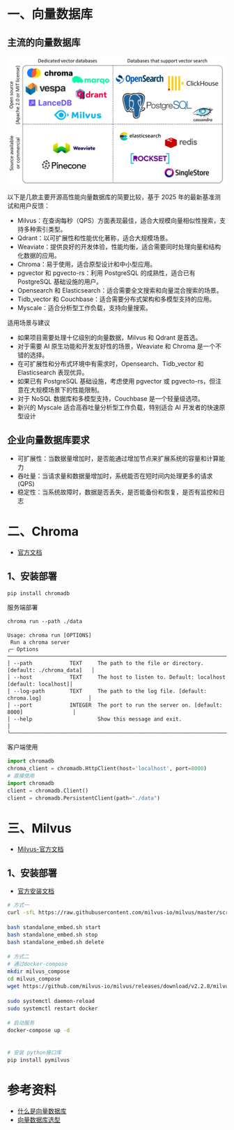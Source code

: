 # 一、向量数据库


## 主流的向量数据库

![](image/常用向量数据库.jpg)

以下是几款主要开源高性能向量数据库的简要比较，基于 2025 年的最新基准测试和用户反馈：
* Milvus：在查询每秒（QPS）方面表现最佳，适合大规模向量相似性搜索，支持多种索引类型。
* Qdrant：以可扩展性和性能优化著称，适合大规模场景。
* Weaviate：提供良好的开发体验，性能均衡，适合需要同时处理向量和结构化数据的应用。
* Chroma：易于使用，适合原型设计和中小型应用。
* pgvector 和 pgvecto-rs：利用 PostgreSQL 的成熟性，适合已有 PostgreSQL 基础设施的用户。
* Opensearch 和 Elasticsearch：适合需要全文搜索和向量混合搜索的场景。
* Tidb_vector 和 Couchbase：适合需要分布式架构和多模型支持的应用。
* Myscale：适合分析型工作负载，支持向量搜索。

适用场景与建议
* 如果项目需要处理十亿级别的向量数据，Milvus 和 Qdrant 是首选。
* 对于需要 AI 原生功能和开发友好性的场景，Weaviate 和 Chroma 是一个不错的选择。
* 在可扩展性和分布式环境中有需求时，Opensearch、Tidb_vector 和 Elasticsearch 表现优异。
* 如果已有 PostgreSQL 基础设施，考虑使用 pgvector 或 pgvecto-rs，但注意在大规模场景下的性能限制。
* 对于 NoSQL 数据库和多模型支持，Couchbase 是一个轻量级选项。
* 新兴的 Myscale 适合高吞吐量分析型工作负载，特别适合 AI 开发者的快速原型设计

## 企业向量数据库要求

- 可扩展性：当数据量增加时，是否能通过增加节点来扩展系统的容量和计算能力
- 吞吐量：当请求量和数据量增加时，系统能否在短时间内处理更多的请求(QPS)
- 稳定性：当系统故障时，数据是否丢失，是否能备份和恢复，是否有监控和日志


# 二、Chroma

- [官方文档](https://www.trychroma.com/)

## 1、安装部署

```
pip install chromadb
```
服务端部署
```
chroma run --path ./data

Usage: chroma run [OPTIONS]                                                                                                                        
 Run a chroma server                                                                                                                                
╭─ Options ────────────────────────────────────────────────────────────────────────────────╮
│ --path            TEXT     The path to the file or directory. [default: ./chroma_data]   │
│ --host            TEXT     The host to listen to. Default: localhost [default: localhost]│
│ --log-path        TEXT     The path to the log file. [default: chroma.log]               │
│ --port            INTEGER  The port to run the server on. [default: 8000]                │
│ --help                     Show this message and exit.                                   │
╰──────────────────────────────────────────────────────────────────────────────────────────╯
```
客户端使用
```python
import chromadb
chroma_client = chromadb.HttpClient(host='localhost', port=8000)
# 直接使用
import chromadb
client = chromadb.Client()
client = chromadb.PersistentClient(path="./data")
```

# 三、Milvus

- [Milvus-官方文档](https://milvus.io/zh)

## 1、安装部署

- [官方安装文档](https://milvus.io/docs/zh/install-overview.md)

```bash
# 方式一
curl -sfL https://raw.githubusercontent.com/milvus-io/milvus/master/scripts/standalone_embed.sh -o standalone_embed.sh

bash standalone_embed.sh start
bash standalone_embed.sh stop
bash standalone_embed.sh delete

# 方式二
# 通过docker-compose
mkdir milvus_compose
cd milvus_compose
wget https://github.com/milvus-io/milvus/releases/download/v2.2.8/milvus-standalone-docker-compose.yml -O docker-compose.yml
 
sudo systemctl daemon-reload
sudo systemctl restart docker

# 启动服务
docker-compose up -d


# 安装 python接口库
pip install pymilvus
```

# 参考资料

- [什么是向量数据库](https://www.pinecone.io/learn/vector-database/)
- [向量数据库选型](https://zhuanlan.zhihu.com/p/27399676042)